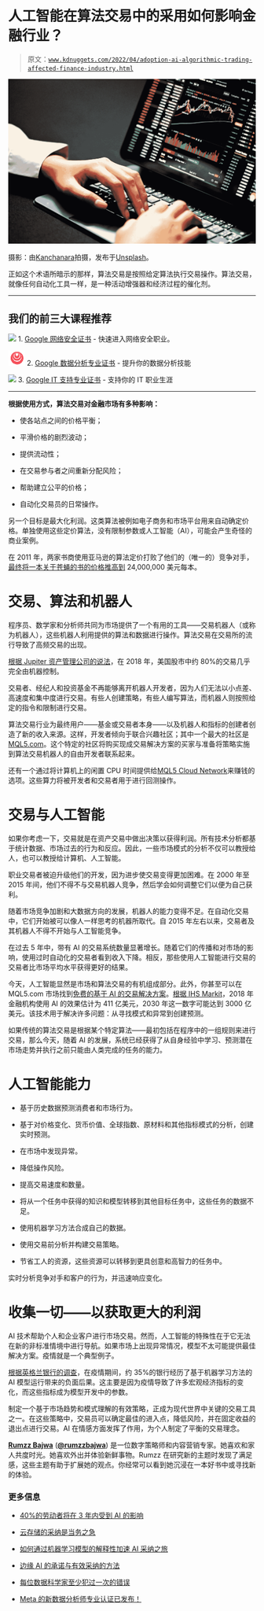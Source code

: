 # 人工智能在算法交易中的采用如何影响金融行业？

> 原文：[`www.kdnuggets.com/2022/04/adoption-ai-algorithmic-trading-affected-finance-industry.html`](https://www.kdnuggets.com/2022/04/adoption-ai-algorithmic-trading-affected-finance-industry.html)

![人工智能在算法交易中的采用如何影响金融行业](img/d851dbe8dcf394aa7cc46b033808b0b9.png)

摄影：由[Kanchanara](https://unsplash.com/@kanchanara?utm_source=unsplash&utm_medium=referral&utm_content=creditCopyText)拍摄，发布于[Unsplash](https://unsplash.com/s/photos/trading?utm_source=unsplash&utm_medium=referral&utm_content=creditCopyText)。

正如这个术语所暗示的那样，算法交易是按照给定算法执行交易操作。算法交易，就像任何自动化工具一样，是一种活动增强器和经济过程的催化剂。

* * *

## 我们的前三大课程推荐

![](img/0244c01ba9267c002ef39d4907e0b8fb.png) 1\. [Google 网络安全证书](https://www.kdnuggets.com/google-cybersecurity) - 快速进入网络安全职业。

![](img/e225c49c3c91745821c8c0368bf04711.png) 2\. [Google 数据分析专业证书](https://www.kdnuggets.com/google-data-analytics) - 提升你的数据分析技能

![](img/0244c01ba9267c002ef39d4907e0b8fb.png) 3\. [Google IT 支持专业证书](https://www.kdnuggets.com/google-itsupport) - 支持你的 IT 职业生涯

* * *

**根据使用方式，算法交易对金融市场有多种影响：**

+   使各站点之间的价格平衡；

+   平滑价格的剧烈波动；

+   提供流动性；

+   在交易参与者之间重新分配风险；

+   帮助建立公平的价格；

+   自动化交易员的日常操作。

另一个目标是最大化利润。这类算法被例如电子商务和市场平台用来自动确定价格。单独使用这些定价算法，没有限制参数或人工智能（AI），可能会产生奇怪的商业案例。

在 2011 年，两家书商使用亚马逊的算法定价打败了他们的（唯一的）竞争对手，[最终将一本关于苍蝇的书的价格推高到](https://www.wired.com/2011/04/amazon-flies-24-million/) 24,000,000 美元每本。

# 交易、算法和机器人

程序员、数学家和分析师共同为市场提供了一个有用的工具——交易机器人（或称为机器人），这些机器人利用提供的算法和数据进行操作。算法交易在交易所的流行导致了高频交易的出现。

[根据 Jupiter 资产管理公司的说法](https://www.cnbc.com/video/2018/12/05/machines-responsible-for-80-percent-of-trades-in-the-us-fund-manager-says.html)，在 2018 年，美国股市中约 80%的交易几乎完全由机器控制。

交易者、经纪人和投资基金不再能够离开机器人开发者，因为人们无法以小点差、高速度和集中度进行交易。有些人创建策略，有些人编写算法，而机器人则按照给定的指令和限制进行交易。

算法交易行业为最终用户——基金或交易者本身——以及机器人和指标的创建者创造了新的收入来源。这样，开发者倾向于联合兴趣社区；其中一个最大的社区是[MQL5.com](https://www.mql5.com/)。这个特定的社区将购买现成交易解决方案的买家与准备将策略实施到算法交易机器人的自由开发者联系起来。

还有一个通过将计算机上的闲置 CPU 时间提供给[MQL5 Cloud Network](https://cloud.mql5.com/en)来赚钱的选项。这些算力将被开发者和交易者用于进行回测操作。

# 交易与人工智能

如果你考虑一下，交易就是在资产交易中做出决策以获得利润。所有技术分析都基于统计数据、市场过去的行为和反应。因此，一些市场模式的分析不仅可以教授给人，也可以教授给计算机、人工智能。

职业交易者被迫升级他们的开发，因为进步使交易变得更加困难。在 2000 年至 2015 年间，他们不得不与交易机器人竞争，然后学会如何调整它们以便为自己获利。

随着市场竞争加剧和大数据方向的发展，机器人的能力变得不足。在自动化交易中，它们开始被可以像人一样思考的机器所取代。自 2015 年左右以来，交易者及其机器人不得不开始与人工智能竞争。

在过去 5 年中，带有 AI 的交易系统数量显著增长。随着它们的传播和对市场的影响，使用过时自动化的交易者看到收入下降。相反，那些使用人工智能进行交易的交易者比市场平均水平获得更好的结果。

今天，人工智能显然是市场和算法交易的有机组成部分。此外，你甚至可以在 MQL5.com 市场找到[免费的基于 AI 的交易解决方案](https://www.mql5.com/en/market/mt5/expert/free)。[根据 IHS Markit](https://news.ihsmarkit.com/prviewer/release_only/slug/technology-global-business-value-artificial-intelligence-banking-reach-300-billion-203)，2018 年金融机构使用 AI 的效果估计为 411 亿美元，2030 年这一数字可能达到 3000 亿美元。该技术用于解决许多问题：从寻找模式和异常到创建预测。

如果传统的算法交易是根据某个特定算法——最初包括在程序中的一组规则来进行交易，那么今天，随着 AI 的发展，系统已经获得了从自身经验中学习、预测潜在市场走势并执行之前只能由人类完成的任务的能力。

# 人工智能能力

+   基于历史数据预测消费者和市场行为。

+   基于对价格变化、货币价值、全球指数、原材料和其他指标模式的分析，创建实时预测。

+   在市场中发现异常。

+   降低操作风险。

+   提高交易速度和数量。

+   将从一个任务中获得的知识和模型转移到其他目标任务中，这些任务的数据不足。

+   使用机器学习方法合成自己的数据。

+   使用交易前分析并构建交易策略。

+   节省工人的资源，这些资源可以转移到更具创意和高智力的任务中。

实时分析竞争对手和客户的行为，并迅速响应变化。

# 收集一切——以获取更大的利润

AI 技术帮助个人和企业客户进行市场交易。然而，人工智能的特殊性在于它无法在新的非标准情境中进行导航。如果市场上出现异常情况，模型不太可能提供最佳解决方案。疫情就是一个典型例子。

[根据英格兰银行的调查](https://www.bankofengland.co.uk/bank-overground/2021/how-has-covid-affected-the-performance-of-machine-learning-models-used-by-uk-banks)，在疫情期间，约 35%的银行经历了基于机器学习方法的 AI 模型运行带来的负面后果。这主要是因为疫情导致了许多宏观经济指标的变化，而这些指标成为模型开发中的参数。

制定一个基于市场趋势和模式理解的有效策略，正成为现代世界中关键的交易工具之一。在这些策略中，交易员可以确定最佳的进入点，降低风险，并在固定收益的退出点进行交易。AI 在情感方面发挥了作用，为个人制定了平衡的交易理念。

**[Rumzz Bajwa](https://www.linkedin.com/in/ramandeep-kaur10/)** ([**@rumzzbajwa**](https://twitter.com/rumzzbajwa)) 是一位数字策略师和内容营销专家。她喜欢和家人共度时光。她喜欢外出并体验新鲜事物。Rumzz 在研究新的主题时发现了满足感，这些主题有助于扩展她的观点。你经常可以看到她沉浸在一本好书中或寻找新的体验。

### 更多信息

+   [40%的劳动者将在 3 年内受到 AI 的影响](https://www.kdnuggets.com/40-of-labour-force-will-be-affected-by-ai-in-3-years)

+   [云存储的采纳是当务之急](https://www.kdnuggets.com/2022/02/cloud-storage-adoption-need-hour-business.html)

+   [如何通过机器学习模型的解释性加速 AI 采纳之旅](https://www.kdnuggets.com/2022/07/ml-model-explainability-accelerates-ai-adoption-journey-financial-services.html)

+   [边缘 AI 的承诺与有效采纳的方法](https://www.kdnuggets.com/the-promise-of-edge-ai-and-approaches-for-effective-adoption)

+   [每位数据科学家至少犯过一次的错误](https://www.kdnuggets.com/2022/09/mistake-every-data-scientist-made-least.html)

+   [Meta 的新数据分析师专业认证已发布！](https://www.kdnuggets.com/metas-new-data-analyst-professional-certification-has-dropped)
